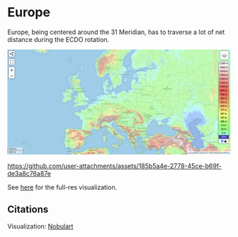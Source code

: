# Europe

Europe, being centered around the 31 Meridian, has to traverse a lot of net distance during the ECDO rotation.

![eu](img/europe-elevation.png "eu")

https://github.com/user-attachments/assets/185b5a4e-2778-45ce-b69f-de3a8c76a87e

See [here](https://github.com/sovrynn/ecdo/tree/master/6-LITERATURE-MEDIA/nobulart/ecdo-visualizations) for the full-res visualization.

## Citations

Visualization: [Nobulart](https://nobulart.com)